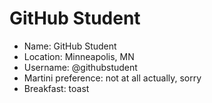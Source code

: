 # GitHub Student

* Name: GitHub Student
* Location: Minneapolis, MN
* Username: @githubstudent
* Martini preference: not at all actually, sorry
* Breakfast: toast
